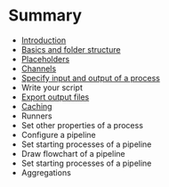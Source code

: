# Summary

* [Introduction](README.md)
* [Basics and folder structure](basic-concepts-and-directory-structure.md)
* [Placeholders](placeholders.md)
* [Channels](channels.md)
* [Specify input and output of a process](specify-input-and-output-of-a-process.md)
* Write your script
* [Export output files](export-output-files.md)
* [Caching](caching.md)
* Runners
* Set other properties of a process
* Configure a pipeline
* Set starting processes of a pipeline
* Draw flowchart of a pipeline
* Set starting processes of a pipeline
* Aggregations

